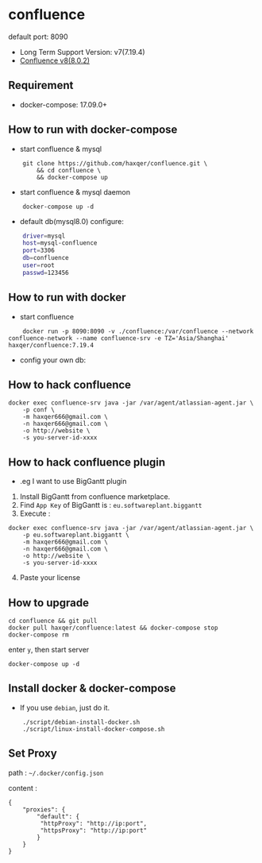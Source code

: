# confluence

default port: 8090

+ Long Term Support Version: v7(7.19.4)
+ [Confluence v8(8.0.2)](https://github.com/haxqer/confluence/tree/v8)

## Requirement
- docker-compose: 17.09.0+

## How to run with docker-compose

- start confluence & mysql

```
    git clone https://github.com/haxqer/confluence.git \
        && cd confluence \
        && docker-compose up
```

- start confluence & mysql daemon

```
    docker-compose up -d
```

- default db(mysql8.0) configure:

```bash
    driver=mysql
    host=mysql-confluence
    port=3306
    db=confluence
    user=root
    passwd=123456
```

## How to run with docker

- start confluence

```
    docker run -p 8090:8090 -v ./confluence:/var/confluence --network confluence-network --name confluence-srv -e TZ='Asia/Shanghai' haxqer/confluence:7.19.4
```

- config your own db:


## How to hack confluence

```
docker exec confluence-srv java -jar /var/agent/atlassian-agent.jar \
    -p conf \
    -m haxqer666@gmail.com \
    -n haxqer666@gmail.com \
    -o http://website \
    -s you-server-id-xxxx
```

## How to hack confluence plugin

- .eg I want to use BigGantt plugin
1. Install BigGantt from confluence marketplace.
2. Find `App Key` of BigGantt is : `eu.softwareplant.biggantt`
3. Execute :

```
docker exec confluence-srv java -jar /var/agent/atlassian-agent.jar \
    -p eu.softwareplant.biggantt \
    -m haxqer666@gmail.com \
    -n haxqer666@gmail.com \
    -o http://website \
    -s you-server-id-xxxx
```

4. Paste your license

## How to upgrade

```shell
cd confluence && git pull
docker pull haxqer/confluence:latest && docker-compose stop
docker-compose rm
```

enter `y`, then start server

```shell
docker-compose up -d
```

## Install docker & docker-compose
- If you use `debian`, just do it.
```
    ./script/debian-install-docker.sh
    ./script/linux-install-docker-compose.sh
```

## Set Proxy

path : `~/.docker/config.json`

content : 
```
{
    "proxies": {
        "default": {
         "httpProxy": "http://ip:port",
         "httpsProxy": "http://ip:port"
        }
    }
}
```
